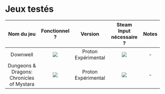 # Jeux testés

| Nom du jeu    | Fonctionnel ? | Version | Steam Input nécessaire ? | Notes |
|     :---:     |     :---:     |  :---:  |          :---:           | :---: |
| Downwell | ![](https://img.shields.io/static/v1?label=&message=Oui&color=green) | Proton Expérimental | ![](https://img.shields.io/static/v1?label=&message=Oui&color=green) | - |
| Dungeons & Dragons: Chronicles of Mystara | ![](https://img.shields.io/static/v1?label=&message=Oui&color=green) | Proton Expérimental | ![](https://img.shields.io/static/v1?label=&message=Oui&color=green) | - |

